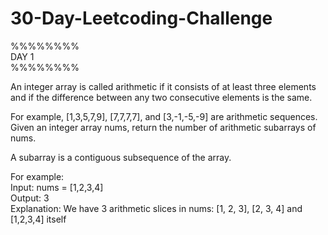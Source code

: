 # 30-Day-Leetcoding-Challenge


   <p>%%%%%%%%<br>
      DAY 1 <br>
    %%%%%%%%<p>
An integer array is called arithmetic if it consists of at least three elements and if the difference between any two consecutive elements is the same.<br>

For example, [1,3,5,7,9], [7,7,7,7], and [3,-1,-5,-9] are arithmetic sequences.<br>
Given an integer array nums, return the number of arithmetic subarrays of nums.<br>

A subarray is a contiguous subsequence of the array.<br>

For example: <br>
Input: nums = [1,2,3,4]<br>
Output: 3<br>
Explanation: We have 3 arithmetic slices in nums: [1, 2, 3], [2, 3, 4] and [1,2,3,4] itself<br>
